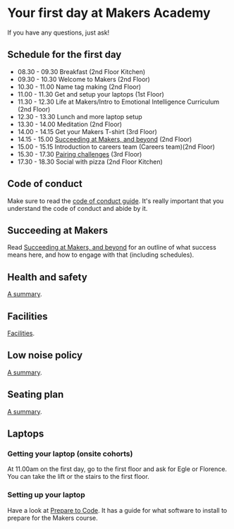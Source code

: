 # Your first day at Makers Academy

If you have any questions, just ask!

## Schedule for the first day

* 08.30 - 09.30 Breakfast (2nd Floor Kitchen)
* 09.30 - 10.30 Welcome to Makers (2nd Floor)
* 10.30 - 11.00 Name tag making (2nd Floor)
* 11.00 - 11.30 Get and setup your laptops (1st Floor)
* 11.30 - 12.30 Life at Makers/Intro to Emotional Intelligence Curriculum (2nd Floor)
* 12.30 - 13.30 Lunch and more laptop setup 
* 13.30 - 14.00 Meditation (2nd Floor)
* 14.00 - 14.15 Get your Makers T-shirt (3rd Floor)
* 14.15 - 15.00 [Succeeding at Makers, and beyond](https://github.com/makersacademy/course/blob/master/goals/README.md) (2nd Floor)
* 15.00 - 15.15 Introduction to careers team (Careers team)(2nd Floor)
* 15.30 - 17.30 [Pairing challenges](https://github.com/makersacademy/skills-workshops/tree/master/week-1/pairing_challenges) (3rd Floor)
* 17.30 - 18.30 Social with pizza (2nd Floor Kitchen)

## Code of conduct

Make sure to read the [code of conduct guide](https://github.com/makersacademy/course/blob/master/code_of_conduct_guide.md).  It's really important that you understand the code of conduct and abide by it.

## Succeeding at Makers

Read [Succeeding at Makers, and beyond](https://github.com/makersacademy/course/blob/master/goals/README.md) for an outline of what success means here, and how to engage with that (including schedules).

## Health and safety

[A summary](https://github.com/makersacademy/course/blob/master/pills/health_and_safety.md).

## Facilities

[Facilities](https://github.com/makersacademy/course/blob/master/pills/facilities.md).

## Low noise policy

[A summary](https://github.com/makersacademy/course/blob/master/pills/low_noise_policy.md).

## Seating plan

[A summary](https://github.com/makersacademy/course/blob/master/pills/seating_plan.md).

## Laptops

### Getting your laptop (onsite cohorts)

At 11.00am on the first day, go to the first floor and ask for Egle or Florence. You can take the lift or the stairs to the first floor.

### Setting up your laptop

Have a look at [Prepare to Code](http://www.preparetocode.io/).  It has a guide for what software to install to prepare for the Makers course.
